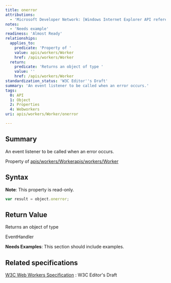 ```yaml
---
title: onerror
attributions:
  - 'Microsoft Developer Network: [Windows Internet Explorer API reference Article](http://msdn.microsoft.com/en-us/library/ie/hh828809%28v=vs.85%29.aspx)'
notes:
  - 'Needs example'
readiness: 'Almost Ready'
relationships:
  applies_to:
    predicate: 'Property of '
    value: apis/workers/Worker
    href: /apis/workers/Worker
  return:
    predicate: 'Returns an object of type '
    value: ''
    href: /apis/workers/Worker
standardization_status: 'W3C Editor''s Draft'
summary: 'An event listener to be called when an error occurs.'
tags:
  0: API
  1: Object
  2: Properties
  4: Webworkers
uri: apis/workers/Worker/onerror

---
```

## Summary

An event listener to be called when an error occurs.

Property of [apis/workers/Worker](/apis/workers/Worker)[apis/workers/Worker](/apis/workers/Worker)

## Syntax

**Note**: This property is read-only.

``` js
var result = object.onerror;
```

## Return Value

Returns an object of type

EventHandler

**Needs Examples**: This section should include examples.

## Related specifications

[W3C Web Workers Specification](http://dev.w3.org/html5/workers)
:   W3C Editor's Draft
